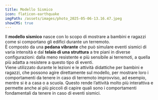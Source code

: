 ```yaml
---
title: Modello Sismico
icon: flaticon-earthquake
imgPath: /assets/images/photo_2025-05-06-13.16.47.jpeg
showCMS: true
---
```

Il **modello sismico** nasce con lo scopo di mostrare a bambini e ragazzi come si comportano gli edifici durante un terremoto.\
È composto da una **pedana vibrante** che può simulare eventi sismici di varia intensità e dal **telaio di una struttura** a tre piani in diverse configurazioni: dalla meno resistente e più sensibile ai terremoti, a quella più adatta a resistere a questo tipo di eventi.\
Viene utilizzato durante le lezioni e le attività didattiche per bambini e ragazzi, che possono agire direttamente sul modello, per mostrare loro i comportamenti da tenere in caso di terremoto improvviso, ad esempio, mentre si è a casa o a scuola. Questo rende l’attività molto più interattiva e permette anche ai più piccoli di capire quali sono i comportamenti fondamentali da tenere in caso di eventi sismici.